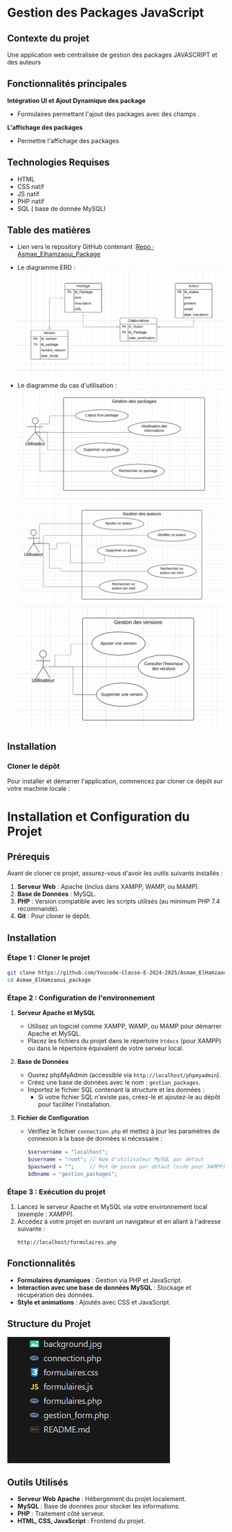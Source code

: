 
# Gestion des Packages JavaScript


## Contexte du projet
Une application web centralisée de gestion des packages JAVASCRIPT  et des auteurs

## Fonctionnalités principales

**Intégration UI et Ajout Dynamique des package**

-   Formulaires permettant l'ajout des packages avec des champs .

**L'affichage des packages**
-   Permettre l'affichage des packages 

## Technologies Requises
-   HTML
-   CSS natif 
-   JS  natif
-   PHP natif
-   SQL ( base de donnée MySQL)

## Table des matières

-  Lien vers le repository GitHub contenant :[Repo · Asmae_Elhamzaoui_Package](https://github.com/Youcode-Classe-E-2024-2025/Asmae_ElHamzaoui_package)

-  Le diagramme ERD :
 ![Structure du projet](images/ERD.png)

-  Le diagramme du cas d'utilisation :
 ![Structure du projet](images/USpackage.png)
 ![Structure du projet](images/USAuteur.png)
 ![Structure du projet](images/UCversion.png)

## Installation

### Cloner le dépôt

Pour installer et démarrer l'application, commencez par cloner ce dépôt sur votre machine locale :
 

# Installation et Configuration du Projet

## Prérequis

Avant de cloner ce projet, assurez-vous d'avoir les outils suivants installés :

1. **Serveur Web** : Apache (inclus dans XAMPP, WAMP, ou MAMP).
2. **Base de Données** : MySQL.
3. **PHP** : Version compatible avec les scripts utilisés (au minimum PHP 7.4 recommandé).
4. **Git** : Pour cloner le dépôt.

## Installation

### Étape 1 : Cloner le projet

```bash
git clone https://github.com/Youcode-Classe-E-2024-2025/Asmae_ElHamzaoui_package
cd Asmae_ElHamzaoui_package
```

### Étape 2 : Configuration de l'environnement

1. **Serveur Apache et MySQL**  
   - Utilisez un logiciel comme XAMPP, WAMP, ou MAMP pour démarrer Apache et MySQL.  
   - Placez les fichiers du projet dans le répertoire `htdocs` (pour XAMPP) ou dans le répertoire équivalent de votre serveur local.

2. **Base de Données**  
   - Ouvrez phpMyAdmin (accessible via `http://localhost/phpmyadmin`).  
   - Créez une base de données avec le nom  : `gestion_packages`.  
   - Importez le fichier SQL contenant la structure et les données :
     - Si votre fichier SQL n'existe pas, créez-le et ajoutez-le au dépôt pour faciliter l'installation.

3. **Fichier de Configuration**  
   - Vérifiez le fichier `connection.php` et mettez à jour les paramètres de connexion à la base de données si nécessaire :
     ```php
     $servername = "localhost";
     $username = "root"; // Nom d'utilisateur MySQL par défaut
     $password = "";     // Mot de passe par défaut (vide pour XAMPP)
     $dbname = "gestion_packages";
     ```

### Étape 3 : Exécution du projet

1. Lancez le serveur Apache et MySQL via votre environnement local (exemple : XAMPP).
2. Accédez à votre projet en ouvrant un navigateur et en allant à l'adresse suivante :
   ```
   http://localhost/formulaires.php
   ```

## Fonctionnalités

- **Formulaires dynamiques** : Gestion via PHP et JavaScript.
- **Interaction avec une base de données MySQL** : Stockage et récupération des données.
- **Style et animations** : Ajoutés avec CSS et JavaScript.

## Structure du Projet
 ![Structure du projet](images/structure.png)
## Outils Utilisés

- **Serveur Web Apache** : Hébergement du projet localement.
- **MySQL** : Base de données pour stocker les informations.
- **PHP** : Traitement côté serveur.
- **HTML, CSS, JavaScript** : Frontend du projet.